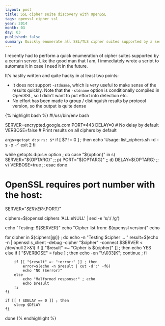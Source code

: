 ```yaml
---
layout: post
title: SSL cipher suite discovery with OpenSSL
tags: openssl cipher ssl
year: 2014
month: 03
day: 03
published: false
summary: Quickly enumerate all SSL/TLS cipher suites supported by a server.
---
```

I recently had to perform a quick enumeration of cipher suites supported by a certain
server. Like the good man that I am, I immediately wrote a script to automate it in case I
need it in the future.

It's hastily written and quite hacky in at least two points:

* It does not support `-stdname`, which is _very_ useful to make sense of the results
  quickly. Note that the `-stdname` option is conditionally compiled in OpenSSL, so I
  didn't want to put effort into detection etc.
* No effort has been made to group / distinguish results by protocol version, so the
  output is quite dense

{% highlight bash %}
#!/usr/bin/env bash

SERVER=encrypted.google.com
PORT=443
DELAY=0 # No delay by default
VERBOSE=false # Print results on all ciphers by default

args=`getopt d:p:rs: $*`
if [ $? != 0 ] ; then
        echo 'Usage: list_ciphers.sh -d <delay> -s <server> -p <port> -r'
        exit 2
fi

while getopts d:p:s:v option ; do
        case "${option}" in
                s) SERVER="${OPTARG}" ;;
                p) PORT="${OPTARG}" ;;
                d) DELAY=${OPTARG} ;;
                v) VERBOSE=true ;;
        esac
done

# OpenSSL requires port number with the host:
SERVER="${SERVER}:${PORT}"

ciphers=$(openssl ciphers 'ALL:eNULL' | sed -e 's/:/ /g')

echo "Testing: ${SERVER}"
echo "Cipher list from: $(openssl version)"
echo

for cipher in ${ciphers[@]} ; do
    echo -n "Testing $cipher ... "
    result=$(echo -n | openssl s_client -debug -cipher "$cipher" -connect $SERVER < /dev/null 2>&1)
    if [[ "$result" =~ "Cipher is ${cipher}" ]] ; then
        echo YES
    else
        if [ "$VERBOSE" = false ] ; then echo -en "\r\033[K"; continue ; fi
    
        if [[ "$result" =~ ":error:" ]] ; then
            error=$(echo -n $result | cut -d':' -f6)
            echo "NO ($error)"
        else
            echo "Malformed response:" ; echo
            echo $result
        fi
    fi
    
    if [[ ! $DELAY == 0 ]] ; then
        sleep $DELAY
    fi
done
{% endhighlight %}
